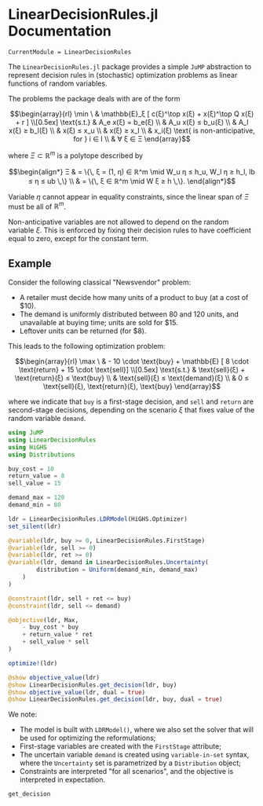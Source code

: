 # LinearDecisionRules.jl Documentation

```@meta
CurrentModule = LinearDecisionRules
```

The `LinearDecisionRules.jl` package provides a simple `JuMP` abstraction to represent decision rules in (stochastic) optimization problems as linear functions of random variables.

The problems the package deals with are of the form
```math
\begin{array}{rl}
\min \ & \mathbb{E}_ξ [ c(ξ)^\top x(ξ) + x(ξ)^\top Q x(ξ) + r ] \\[0.5ex]
\text{s.t.} & A_e x(ξ) = b_e(ξ) \\
& A_u x(ξ) ≤ b_u(ξ) \\
& A_l x(ξ) ≥ b_l(ξ) \\
& x(ξ) ≤ x_u \\
& x(ξ) ≥ x_l \\
& x_i(ξ) \text{ is non-anticipative, for } i ∈ I \\
& ∀ ξ ∈ Ξ
\end{array}
```
where $Ξ ⊂ ℝ^m$ is a polytope described by
```math
\begin{align*}
Ξ & = \{\, ξ = (1, η) ∈ ℝ^m \mid W_u η ≤ h_u, W_l η ≥ h_l, lb ≤ η ≤ ub \,\} \\
& = \{\, ξ ∈ ℝ^m \mid W ξ ≥ h \,\}.
\end{align*}
```
Variable $η$ cannot appear in equality constraints, since the linear span of $Ξ$ must be all of $ℝ^m$.

Non-anticipative variables are not allowed to depend on the random variable $ξ$.
This is enforced by fixing their decision rules to have coefficient equal to zero, except for the constant term.

## Example

Consider the following classical "Newsvendor" problem:
- A retailer must decide how many units of a product to buy (at a cost of \$10).
- The demand is uniformly distributed between 80 and 120 units, and unavailable at buying time; units are sold for \$15.
- Leftover units can be returned (for \$8).

This leads to the following optimization problem:
```math
\begin{array}{rl}
\max \ & - 10 \cdot \text{buy} + \mathbb{E} [ 8 \cdot \text{return} + 15 \cdot \text{sell}] \\[0.5ex]
\text{s.t.} & \text{sell}(ξ) + \text{return}(ξ) ≤ \text{buy} \\
& \text{sell}(ξ) ≤ \text{demand}(ξ) \\
& 0 ≤ \text{sell}(ξ), \text{return}(ξ), \text{buy}
\end{array}
```
where we indicate that `buy` is a first-stage decision, and `sell` and `return` are second-stage decisions, depending on the scenario $\xi$ that fixes value of the random variable `demand`.

```julia
using JuMP
using LinearDecisionRules
using HiGHS
using Distributions

buy_cost = 10
return_value = 8
sell_value = 15

demand_max = 120
demand_min = 80

ldr = LinearDecisionRules.LDRModel(HiGHS.Optimizer)
set_silent(ldr)

@variable(ldr, buy >= 0, LinearDecisionRules.FirstStage)
@variable(ldr, sell >= 0)
@variable(ldr, ret >= 0)
@variable(ldr, demand in LinearDecisionRules.Uncertainty(
        distribution = Uniform(demand_min, demand_max)
    )
)

@constraint(ldr, sell + ret <= buy)
@constraint(ldr, sell <= demand)

@objective(ldr, Max,
    - buy_cost * buy
    + return_value * ret
    + sell_value * sell
)

optimize!(ldr)

@show objective_value(ldr)
@show LinearDecisionRules.get_decision(ldr, buy)
@show objective_value(ldr, dual = true)
@show LinearDecisionRules.get_decision(ldr, buy, dual = true)
```

We note:
* The model is built with `LDRModel()`, where we also set the solver that will be used for optimizing the reformulations;
* First-stage variables are created with the `FirstStage` attribute;
* The uncertain variable `demand` is created using `variable-in-set` syntax, where the `Uncertainty` set is parametrized by a `Distribution` object;
* Constraints are interpreted "for all scenarios", and the objective is interpreted in expectation.

```@docs
get_decision
```
